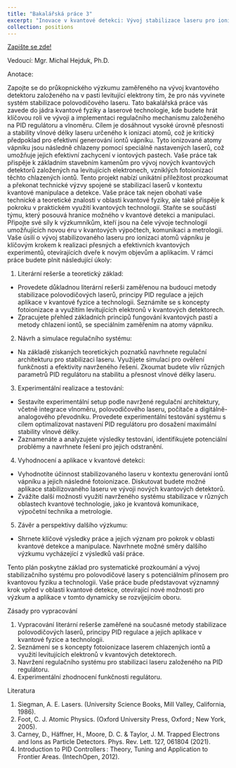 ```yaml
---
title: "Bakalářská práce 3"
excerpt: "Inovace v kvantové detekci: Vývoj stabilizace laseru pro ionizaci atomů vápníku"
collection: positions
---
```

[Zapište se zde!](https://is.cuni.cz/studium/dipl_st/index.php?id=&tid=&do=main&doo=detail&did=268829)

Vedoucí: Mgr. Michal Hejduk, Ph.D.

Anotace:

Zapojte se do průkopnického výzkumu zaměřeného na vývoj kvantového detektoru založeného na v pasti levitující elektrony tím, že pro nás vyvinete systém stabilizace polovodičového laseru. Tato bakalářská práce vás zavede do jádra kvantové fyziky a laserové technologie, kde budete hrát klíčovou roli ve vývoji a implementaci regulačního mechanismu založeného na PID regulátoru a vlnoměru. Cílem je dosáhnout vysoké úrovně přesnosti a stability vlnové délky laseru určeného k ionizaci atomů, což je kritický předpoklad pro efektivní generování iontů vápníku.
Tyto ionizované atomy vápníku jsou následně chlazeny pomocí speciálně nastavených laserů, což umožňuje jejich efektivní zachycení v iontových pastech. Vaše práce tak přispěje k základním stavebním kamenům pro vývoj nových kvantových detektorů založených na levitujících elektronech, vzniklých fotoionizací těchto chlazených iontů.
Tento projekt nabízí unikátní příležitost prozkoumat a překonat technické výzvy spojené se stabilizací laserů v kontextu kvantové manipulace a detekce. Vaše práce tak nejen obohatí vaše technické a teoretické znalosti v oblasti kvantové fyziky, ale také přispěje k pokroku v praktickém využití kvantových technologií.
Staňte se součástí týmu, který posouvá hranice možného v kvantové detekci a manipulaci. Připojte své síly k výzkumníkům, kteří jsou na čele vývoje technologií umožňujících novou éru v kvantových výpočtech, komunikaci a metrologii. Vaše úsilí o vývoj stabilizovaného laseru pro ionizaci atomů vápníku je klíčovým krokem k realizaci přesných a efektivních kvantových experimentů, otevírajících dveře k novým objevům a aplikacím.
V rámci práce budete plnit následující úkoly:

1. Literární rešerše a teoretický základ:
- Provedete důkladnou literární rešerši zaměřenou na budoucí metody stabilizace polovodičových laserů, principy PID regulace a jejich aplikace v kvantové fyzice a technologii. Seznámíte se s koncepty fotoionizace a využitím levitujících elektronů v kvantových detektorech.
- Zpracujete přehled základních principů fungování kvantových pastí a metody chlazení iontů, se speciálním zaměřením na atomy vápníku.

2. Návrh a simulace regulačního systému:
- Na základě získaných teoretických poznatků navrhnete regulační architekturu pro stabilizaci laseru. Využijete simulací pro ověření funkčnosti a efektivity navrženého řešení. Zkoumat budete vliv různých parametrů PID regulátoru na stabilitu a přesnost vlnové délky laseru.

3. Experimentální realizace a testování:
- Sestavíte experimentální setup podle navržené regulační architektury, včetně integrace vlnoměru, polovodičového laseru, počítače a digitálně-analogového převodníku. Provedete experimentální testování systému s cílem optimalizovat nastavení PID regulátoru pro dosažení maximální stability vlnové délky.
- Zaznamenáte a analyzujete výsledky testování, identifikujete potenciální problémy a navrhnete řešení pro jejich odstranění.

4. Vyhodnocení a aplikace v kvantové detekci:
- Vyhodnotíte účinnost stabilizovaného laseru v kontextu generování iontů vápníku a jejich následné fotoionizace. Diskutovat budete možné aplikace stabilizovaného laseru ve vývoji nových kvantových detektorů.
- Zvážíte další možnosti využití navrženého systému stabilizace v různých oblastech kvantové technologie, jako je kvantová komunikace, výpočetní technika a metrologie.

5. Závěr a perspektivy dalšího výzkumu:
- Shrnete klíčové výsledky práce a jejich význam pro pokrok v oblasti kvantové detekce a manipulace. Navrhnete možné směry dalšího výzkumu vycházející z výsledků vaší práce.

Tento plán poskytne základ pro systematické prozkoumání a vývoj stabilizačního systému pro polovodičové lasery s potenciálním přínosem pro kvantovou fyziku a technologii. Vaše práce bude představovat významný krok vpřed v oblasti kvantové detekce, otevírající nové možnosti pro výzkum a aplikace v tomto dynamicky se rozvíjejícím oboru.

Zásady pro vypracování

1. Vypracování literární rešerše zaměřené na současné metody stabilizace polovodičových laserů, principy PID regulace a jejich aplikace v kvantové fyzice a technologii.
2. Seznámení se s koncepty fotoionizace laserem chlazených iontů a využití levitujících elektronů v kvantových detektorech.
3. Navržení regulačního systému pro stabilizaci laseru založeného na PID regulátoru.
4. Experimentální zhodnocení funkčnosti regulátoru.

Literatura

1. Siegman, A. E. Lasers. (University Science Books, Mill Valley, California, 1986).
2. Foot, C. J. Atomic Physics. (Oxford University Press, Oxford ; New York, 2005).
3. Carney, D., Häffner, H., Moore, D. C. & Taylor, J. M. Trapped Electrons and Ions as Particle Detectors. Phys. Rev. Lett. 127, 061804 (2021).
4. Introduction to PID Controllers : Theory, Tuning and Application to Frontier Areas. (IntechOpen, 2012).
